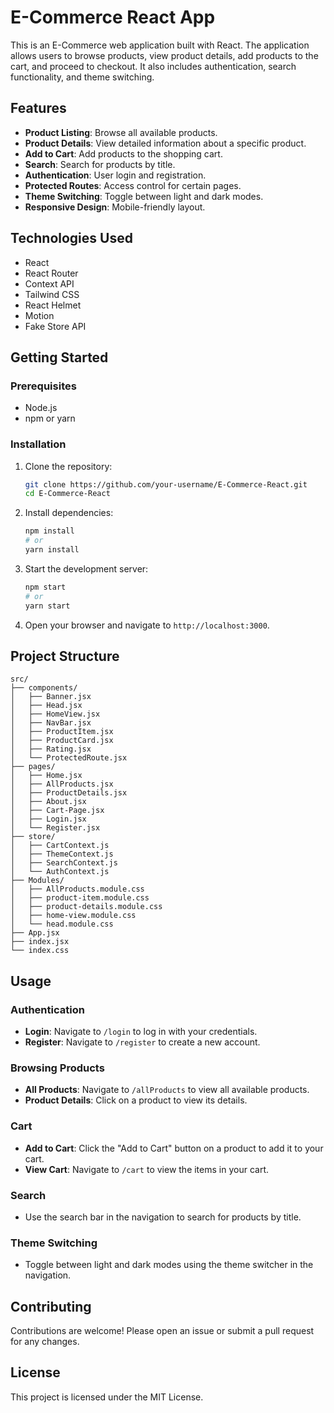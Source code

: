 # E-Commerce React App

This is an E-Commerce web application built with React. The application allows users to browse products, view product details, add products to the cart, and proceed to checkout. It also includes authentication, search functionality, and theme switching.

## Features

- **Product Listing**: Browse all available products.
- **Product Details**: View detailed information about a specific product.
- **Add to Cart**: Add products to the shopping cart.
- **Search**: Search for products by title.
- **Authentication**: User login and registration.
- **Protected Routes**: Access control for certain pages.
- **Theme Switching**: Toggle between light and dark modes.
- **Responsive Design**: Mobile-friendly layout.

## Technologies Used

- React
- React Router
- Context API
- Tailwind CSS
- React Helmet
- Motion
- Fake Store API

## Getting Started

### Prerequisites

- Node.js
- npm or yarn

### Installation

1. Clone the repository:

   ```bash
   git clone https://github.com/your-username/E-Commerce-React.git
   cd E-Commerce-React
   ```

2. Install dependencies:

   ```bash
   npm install
   # or
   yarn install
   ```

3. Start the development server:

   ```bash
   npm start
   # or
   yarn start
   ```

4. Open your browser and navigate to `http://localhost:3000`.

## Project Structure

```
src/
├── components/
│   ├── Banner.jsx
│   ├── Head.jsx
│   ├── HomeView.jsx
│   ├── NavBar.jsx
│   ├── ProductItem.jsx
│   ├── ProductCard.jsx
│   ├── Rating.jsx
│   └── ProtectedRoute.jsx
├── pages/
│   ├── Home.jsx
│   ├── AllProducts.jsx
│   ├── ProductDetails.jsx
│   ├── About.jsx
│   ├── Cart-Page.jsx
│   ├── Login.jsx
│   └── Register.jsx
├── store/
│   ├── CartContext.js
│   ├── ThemeContext.js
│   ├── SearchContext.js
│   └── AuthContext.js
├── Modules/
│   ├── AllProducts.module.css
│   ├── product-item.module.css
│   ├── product-details.module.css
│   ├── home-view.module.css
│   └── head.module.css
├── App.jsx
├── index.jsx
└── index.css
```

## Usage

### Authentication

- **Login**: Navigate to `/login` to log in with your credentials.
- **Register**: Navigate to `/register` to create a new account.

### Browsing Products

- **All Products**: Navigate to `/allProducts` to view all available products.
- **Product Details**: Click on a product to view its details.

### Cart

- **Add to Cart**: Click the "Add to Cart" button on a product to add it to your cart.
- **View Cart**: Navigate to `/cart` to view the items in your cart.

### Search

- Use the search bar in the navigation to search for products by title.

### Theme Switching

- Toggle between light and dark modes using the theme switcher in the navigation.

## Contributing

Contributions are welcome! Please open an issue or submit a pull request for any changes.

## License

This project is licensed under the MIT License.